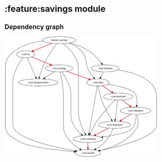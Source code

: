 # :feature:savings module
## Dependency graph
![Dependency graph](../../docs/images/graphs/dep_graph_feature_savings.svg)
